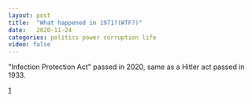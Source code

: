 ```yaml
---
layout: post
title:  "What happened in 1971?(WTF?)"
date:   2020-11-24
categories: politics power corruption life
video: false
---
```


"Infection Protection Act" passed in 2020, same as a Hitler act passed in 1933. 

[1]

[1]: //www.zerohedge.com/geopolitical/germans-are-back
